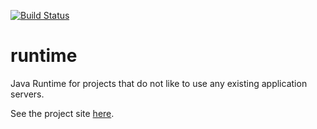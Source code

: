 [![Build Status](https://travis-ci.org/bartprokop/runtime.png?branch=master)](https://travis-ci.org/bartprokop/runtime)

runtime
=======

Java Runtime for projects that do not like to use any existing application servers.

See the project site [here](http://bart.prokop.name/m2-sites/runtime-1.0-SNAPSHOT).
